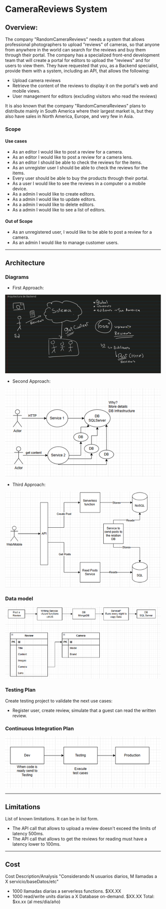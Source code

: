 # CameraReviews System

## Overview: 
The company "RandomCameraReviews" needs a system that allows professional photographers to upload "reviews" of cameras, so that anyone from anywhere in the world can search for the reviews and buy them through their portal.
The company has a specialized front-end development team that will create a portal for editors to upload the "reviews" and for users to view them. They have requested that you, as a Backend specialist, provide them with a system, including an API, that allows the following:

* Upload camera reviews
* Retrieve the content of the reviews to display it on the portal's web and mobile views.
* User management for editors (excluding visitors who read the reviews)

It is also known that the company "RandomCameraReviews" plans to distribute mainly in South America where their largest market is, but they also have sales in North America, Europe, and very few in Asia.

### Scope

#### Use cases
* As an editor I would like to post a review for a camera.
* As an editor I would like to post a review for a camera lens.
* As an editor I should be able to check the reviews for the items.
* As an unregister user I should be able to check the reviews for the items.
* Every user should be able to buy the products through their portal.
* As a user I would like to see the reviews in a computer o a mobile device.
* As a admin I would like to create editors.
* As a admin I would like to update editors.
* As a admin I would like to delete editors.
* As a admin I would like to see a list of editors.


#### Out of Scope
* As an unregistered user, I would like to be able to post a review for a camera.
* As an admin I would like to manage customer users.
---
## Architecture

### Diagrams

* First Approach:
<img src="./images/backend_architecture1.png">

* Second Approach:
<img src="./images/design_document_fb.png">

* Third Approach:
<img src="./images/architecture1.png">

### Data model
<img src="./images/data_model.png">

### Testing Plan
Create testing project to validate the next use cases:
 * Register user, create review, simulate that a guest can read the written review.

### Continuous Integration Plan

<img src="./images/ci_plan.png">

---
## Limitations
List of known limitations. It can be in list form.
* The API call that allows to upload a review doesn't exceed the limits of latency 500ms.
* The API call that allows to get the reviews for reading must have a latency lower to 100ms.
---
## Cost
Cost Description/Analysis
"Considerando N usuarios diarios, M llamadas a X servicio/baseDatos/etc"
* 1000 llamadas diarias a serverless functions. $XX.XX
* 1000 read/write units diarias a X Database on-demand. $XX.XX
Total: $xx.xx (al mes/dia/año)
